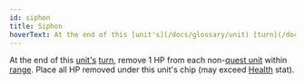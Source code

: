 ```yaml
---
id: siphon
title: Siphon
hoverText: At the end of this [unit's](/docs/glossary/unit) [turn](/docs/glossary/turn), remove 1 HP from each non-[quest unit](/docs/glossary/quest-uni) within [range](/docs/glossary/range). Place all HP removed under this unit's chip (may exceed [Health](/docs/adventurer/stats/health) stat).
---
```


At the end of this [unit's](/docs/glossary/unit) [turn](/docs/glossary/turn), remove 1 HP from each non-[quest unit](/docs/glossary/quest-uni) within [range](/docs/glossary/range). Place all HP removed under this unit's chip (may exceed [Health](/docs/adventurer/stats/health) stat).
